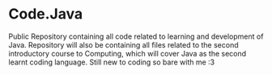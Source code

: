 # Code.Java
Public Repository containing all code related to learning and development of Java. 
Repository will also be containing all files related to the second introductory course to Computing, which will cover Java as the second learnt coding language. 
Still new to coding so bare with me :3
